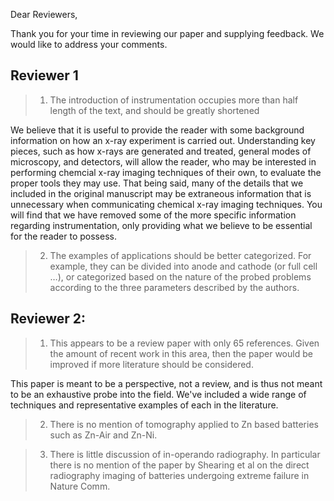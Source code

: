 Dear Reviewers,

Thank you for your time in reviewing our paper and supplying
feedback. We would like to address your comments.

## Reviewer 1

> 1. The introduction of instrumentation occupies more than half
> length of the text, and should be greatly shortened

We believe that it is useful to provide the reader with some
background information on how an x-ray experiment is carried
out. Understanding key pieces, such as how x-rays are generated and
treated, general modes of microscopy, and detectors, will allow the
reader, who may be interested in performing chemcial x-ray imaging
techniques of their own, to evaluate the proper tools they may
use. That being said, many of the details that we included in the
original manuscript may be extraneous information that is unnecessary
when communicating chemical x-ray imaging techniques. You will find
that we have removed some of the more specific information regarding
instrumentation, only providing what we believe to be essential for
the reader to possess.

> 2. The examples of applications should be better categorized. For
> example, they can be divided into anode and cathode (or full cell
> …), or categorized based on the nature of the probed problems
> according to the three parameters described by the authors.

## Reviewer 2:

> 1. This appears to be a review paper with only 65 references. Given
> the amount of recent work in this area, then the paper would be
> improved if more literature should be considered.

This paper is meant to be a perspective, not a review, and is thus not
meant to be an exhaustive probe into the field. We've included a wide
range of techniques and representative examples of each in the
literature.

> 2. There is no mention of tomography applied to Zn based batteries
> such as Zn-Air and Zn-Ni.



> 3. There is little discussion of in-operando radiography. In
> particular there is no mention of the paper by Shearing et al on the
> direct radiography imaging of batteries undergoing extreme failure
> in Nature Comm.
